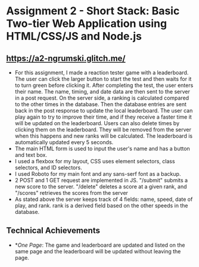# Assignment 2 - Short Stack: Basic Two-tier Web Application using HTML/CSS/JS and Node.js

## https://a2-ngrumski.glitch.me/

- For this assignment, I made a reaction tester game with a leaderboard. The user can click the larger button to start the test and then waits for it to turn green before clicking it.
  After completing the test, the user enters their name. The name, timing, and date data are then sent to the server in a post request. On the server side, a ranking is calculated compared
  to the other times in the database. Then the database entries are sent back in the post response to update the local leaderboard. The user can play again to try to improve their time,
  and if they receive a faster time it will be updated on the leaderboard. Users can also delete times by clicking them on the leaderboard. They will be removed from the server when this
  happens and new ranks will be calculated. The leaderboard is automatically updated every 5 seconds.
- The main HTML form is used to input the user's name and has a button and text box.
- I used a flexbox for my layout, CSS uses element selectors, class selectors, and ID selectors.
- I used Roboto for my main font and any sans-serf font as a backup.
- 2 POST and 1 GET request are implemented in JS. "/submit" submits a new score to the server. "/delete" deletes a score at a given rank, and "/scores" retrieves the scores from the server
- As stated above the server keeps track of 4 fields: name, speed, date of play, and rank. rank is a derived field based on the other speeds in the database.

## Technical Achievements

- \*_One Page_: The game and leaderboard are updated and listed on the same page and the leaderboard will be updated without leaving the page.
